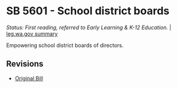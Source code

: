 # SB 5601 - School district boards
*Status: First reading, referred to Early Learning & K-12 Education.* | [leg.wa.gov summary](https://app.leg.wa.gov/billsummary?BillNumber=5601&Year=2021)

Empowering school district boards of directors.

## Revisions
* [Original Bill](1/)